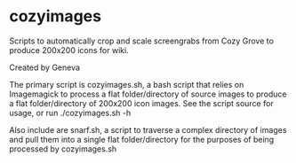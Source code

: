 # cozyimages
Scripts to automatically crop and scale screengrabs from Cozy Grove to produce 200x200 icons for wiki.

Created by Geneva

The primary script is cozyimages.sh, a bash script that relies on Imagemagick to process a flat folder/directory
of source images to produce a flat folder/directory of 200x200 icon images.  See the script source for usage, or run ./cozyimages.sh -h

Also include are snarf.sh, a script to traverse a complex directory of images and pull them into a single flat folder/directory for the 
purposes of being processed by cozyimages.sh
